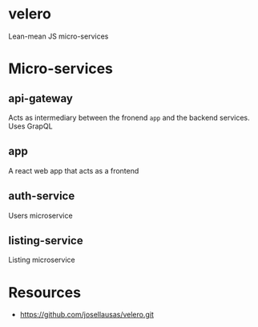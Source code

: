 # velero
Lean-mean JS micro-services

# Micro-services

## api-gateway
Acts as intermediary between the fronend `app` and the backend services. Uses GrapQL

## app

A react web app that acts as a frontend

## auth-service

Users microservice

## listing-service

Listing microservice

# Resources

- https://github.com/josellausas/velero.git

